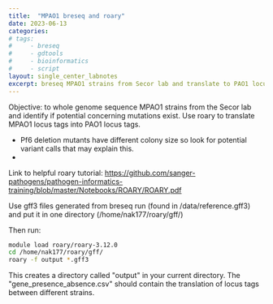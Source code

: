 ```yaml
---
title:  "MPAO1 breseq and roary"
date: 2023-06-13
categories:
# tags:
#     - breseq
#     - gdtools
#     - bioinformatics
#     - script
layout: single_center_labnotes
excerpt: breseq MPAO1 strains from Secor lab and translate to PAO1 locus tags using roary
---
```


Objective: to whole genome sequence MPAO1 strains from the Secor lab and identify if potential concerning mutations exist. Use roary to translate MPAO1 locus tags into PAO1 locus tags.
- Pf6 deletion mutants have different colony size so look for potential variant calls that may explain this.
- 

Link to helpful roary tutorial:
https://github.com/sanger-pathogens/pathogen-informatics-training/blob/master/Notebooks/ROARY/ROARY.pdf

Use gff3 files generated from breseq run (found in /data/reference.gff3) and put it in one directory (/home/nak177/roary/gff/)

Then run:
```bash
module load roary/roary-3.12.0
cd /home/nak177/roary/gff/
roary -f output *.gff3
```

This creates a directory called "output" in your current directory. The "gene_presence_absence.csv" should contain the translation of locus tags between different strains.
